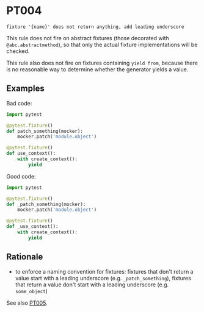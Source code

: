 # PT004

`fixture '{name}' does not return anything, add leading underscore`

This rule does not fire on abstract fixtures (those decorated with `@abc.abstractmethod`),
so that only the actual fixture implementations will be checked.

This rule also does not fire on fixtures containing `yield from`, because there is
no reasonable way to determine whether the generator yields a value.

## Examples

Bad code:

```python
import pytest

@pytest.fixture()
def patch_something(mocker):
    mocker.patch('module.object')

@pytest.fixture()
def use_context():
    with create_context():
        yield
```

Good code:

```python
import pytest

@pytest.fixture()
def _patch_something(mocker):
    mocker.patch('module.object')

@pytest.fixture()
def _use_context():
    with create_context():
        yield
```

## Rationale

* to enforce a naming convention for fixtures:
fixtures that don't return a value start with a leading underscore (e.g. `_patch_something`),
fixtures that return a value don't start with a leading underscore (e.g. `some_object`)

See also [PT005](PT005.md).

